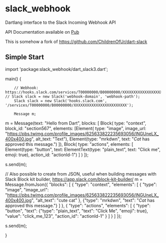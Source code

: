 # slack_webhook

Dartlang interface to the Slack Incoming Webhook API

API Documentation available on [Pub](https://github.com/devanced/dart-slack3)

This is somehow a fork of https://github.com/ChildrenOfUr/dart-slack

## Simple Start

import 'package:slack_webhook/dart_slack3.dart';

main() {

		// Webhook: https://hooks.slack.com/services/T00000000/B00000000/XXXXXXXXXXXXXXXXXXXXXXXX
	// Slack slack = new Slack('webhook-domain', 'webhook-path');
		Slack slack = new Slack('hooks.slack.com', '/services/T00000000/B00000000/XXXXXXXXXXXXXXXXXXXXXXXX');

		Message m;

  m = Message(text: "Hello from Dart", blocks: [
    Block(
        type: "context",
        block_id: "section567",
        elements: [Element(
            type: "image",
            image_url:
                "https://pbs.twimg.com/profile_images/625633822235693056/lNGUneLX_400x400.jpg",
            alt_text: "Text"),
        Element(type: "mrkdwn", text: "*Cat* has approved this message.")
    ]),
    Block(
        type: "actions",
        elements:
        [
          Element(type: "button", text: ElementText(type: "plain_text", text: "Click me", emoji: true), action_id: "actionId-1")
        ] 
      )
  ]);

  s.send(m);

  // Also possible to create from JSON, useful when building messages with Slack Block kit builder, https://app.slack.com/block-kit-builder/
  m = Message.fromJson({
    "blocks": [
      {
        "type": "context",
        "elements": [
          {
            "type": "image",
            "image_url":
                "https://pbs.twimg.com/profile_images/625633822235693056/lNGUneLX_400x400.jpg",
            "alt_text": "cute cat"
          },
          {"type": "mrkdwn", "text": "*Cat* has approved this message."}
        ]
      },
      {
        "type": "actions",
        "elements": [
          {
            "type": "button",
            "text": {"type": "plain_text", "text": "Click Me", "emoji": true},
            "value": "click_me_123",
            "action_id": "actionId-1"
          }
        ]
      }
    ]
  });

  s.send(m);

}
